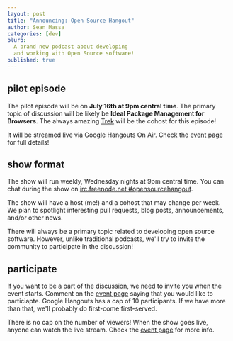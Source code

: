 ```yaml
---
layout: post
title: "Announcing: Open Source Hangout"
author: Sean Massa
categories: [dev]
blurb:
  A brand new podcast about developing
  and working with Open Source software!
published: true
---
```


## pilot episode

The pilot episode will be on
**July 16th at 9pm central time**.
The primary topic of discussion
will be likely be
**Ideal Package Management for Browsers**.
The always amazing
[Trek](https://twitter.com/trek)
will be the cohost
for this episode!

It will be streamed live via
Google Hangouts On Air.
Check the
[event page](https://plus.google.com/events/c3fdsk0a4232krfplb0hai6qlqo)
for full details!

## show format

The show will run weekly,
Wednesday nights at 9pm central time.
You can chat during the show on
[irc.freenode.net #opensourcehangout](http://webchat.freenode.net/?channels=%23opensourcehangout&uio=d4).

The show will have a host (me!)
and a cohost that may change per week.
We plan to spotlight
interesting pull requests,
blog posts,
announcements,
and/or other news.

There will always be a primary topic
related to developing open source software.
However, unlike traditional podcasts,
we'll try to invite the community to
participate in the discussion!

## participate

If you want to be a part of the discussion,
we need to invite you when the event starts.
Comment on the [event page](https://plus.google.com/events/c3fdsk0a4232krfplb0hai6qlqo)
saying that you would like to particiapte.
Google Hangouts has a cap of 10 participants.
If we have more than that,
we'll probably do first-come first-served.

There is no cap on the number of viewers!
When the show goes live,
anyone can watch the live stream.
Check the [event page](https://plus.google.com/events/c3fdsk0a4232krfplb0hai6qlqo)
for more info.
